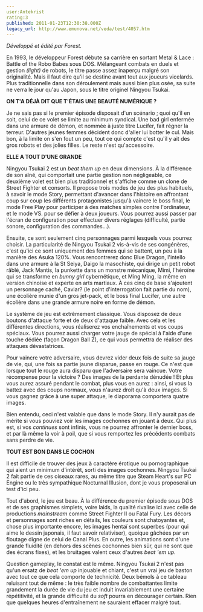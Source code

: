```yaml
---
user:Antekrist
rating:3
published: 2011-01-23T12:30:38.000Z
legacy_url: http://www.emunova.net/veda/test/4057.htm
---
```

_Développé et édité par Forest._  

  

En 1993, le développeur Forest débute sa carrière en sortant Metal & Lace : Battle of the Robo Babes sous DOS. Mélangeant combats en duels et gestion _(light)_ de robots, le titre passe assez inaperçu malgré son originalité. Mais il faut dire qu'il se destine avant tout aux joueurs vicelards. Plus traditionnelle dans son déroulement mais aussi bien plus osée, sa suite ne verra le jour qu'au Japon, sous le titre originel Ningyou Tsukai.  

  

**ON T'A DÉJÀ DIT QUE T'ÉTAIS UNE BEAUTÉ NUMÉRIQUE ?**  

Je ne sais pas si le premier épisode disposait d'un scénario ; quoi qu'il en soit, celui de ce volet se limite au minimum syndical. Une bad girl enfermée dans une armure de démon, et nommée à juste titre Lucifer, fait régner la terreur. D'autres jeunes femmes décident donc d'aller lui botter le cul. Mais bon, à la limite on s'en fout un peu, tout ce qui compte c'est qu'il y ait des gros robots et des jolies filles. Le reste n'est qu'accessoire.  

  

**ELLE A TOUT D'UNE GRANDE**  

Ningyou Tsukai 2 est un _beat them up_ en deux dimensions. À la différence de son aîné, qui comportait une partie gestion non négligeable, ce deuxième volet est bien plus traditionnel et s'affiche comme un clone de Street Fighter et consorts. Il propose trois modes de jeu des plus habituels, à savoir le mode Story, permettant d'avancer dans l'histoire en affrontant coup sur coup les différents protagonistes jusqu'à vaincre le boss final, le mode Free Play pour participer à des matches simples contre l'ordinateur, et le mode VS. pour se défier à deux joueurs. Vous pourrez aussi passer par l'écran de configuration pour effectuer divers réglages (difficulté, partie sonore, configuration des commandes...).  

Ensuite, ce sont seulement cinq personnages parmi lesquels vous pourrez choisir. La particularité de Ningyou Tsukai 2 vis-à-vis de ses congénères, c'est qu'ici ce sont uniquement des femmes qui se battent, un peu à la manière des Asuka 120%. Vous rencontrerez donc Blue Dragon, l'intello dans une armure à la St Seiya, Daigo la masochiste, qui dirige un petit robot râblé, Jack Mantis, la punkette dans un monstre mécanique, Mimi, l'héroïne qui se transforme en _bunny girl_ cybernétique, et Ming Ming, la même en version chinoise et experte en arts martiaux. À ces cinq de base s'ajoutent un personnage caché, Caviar? (le point d'interrogation fait partie du nom), une écolière munie d'un gros jet-pack, et le boss final Lucifer, une autre écolière dans une grande armure noire en forme de démon.  

Le système de jeu est extrêmement classique. Vous disposez de deux boutons d'attaque forte et de deux d'attaque faible. Avec cela et les différentes directions, vous réaliserez vos enchaînements et vos coups spéciaux. Vous pourrez aussi charger votre jauge de spécial à l'aide d'une touche dédiée (façon Dragon Ball Z), ce qui vous permettra de réaliser des attaques dévastatrices.  

Pour vaincre votre adversaire, vous devrez vider deux fois de suite sa jauge de vie, qui, une fois sa partie jaune disparue, passe en rouge. Ce n'est que lorsque tout le rouge aura disparu que l'adversaire sera vaincue. Votre récompense pour la victoire ? Des images de la perdante dénudée ! Et plus vous aurez assuré pendant le combat, plus vous en aurez : ainsi, si vous la battez avec des coups normaux, vous n'aurez droit qu'à deux images. Si vous gagnez grâce à une super attaque, le diaporama comportera quatre images.  

Bien entendu, ceci n'est valable que dans le mode Story. Il n'y aurait pas de mérite si vous pouviez voir les images cochonnes en jouant à deux. Qui plus est, si vos _continues_ sont infinis, vous ne pourrez affronter le dernier boss, et par là même la voir à poil, que si vous remportez les précédents combats sans perdre de vie.  

  

**TOUT EST BON DANS LE COCHON**  

Il est difficile de trouver des jeux à caractère érotique ou pornographique qui aient un minimum d'intérêt, sorti des images cochonnes. Ningyou Tsukai 2 fait partie de ces oiseaux rares, au même titre que Steam Heart's sur PC Engine ou le très sympathique Nocturnal Illusion, dont je vous proposerai un test d'ici peu.  

Tout d'abord, le jeu est beau. À la différence du premier épisode sous DOS et de ses graphismes simplets, voire laids, la qualité rivalise ici avec celle de productions _mainstream_ comme Street Fighter II ou Fatal Fury. Les décors et personnages sont riches en détails, les couleurs sont chatoyantes et, chose plus importante encore, les images hentaï sont superbes (pour qui aime le dessin japonais, il faut savoir relativiser), quoique gâchées par un floutage digne de celui de Canal Plus. En outre, les animations sont d'une grande fluidité (en dehors des scènes cochonnes bien sûr, qui ne sont que des écrans fixes), et les bruitages valent ceux d'autres _beat 'em up_.  

Question gameplay, le constat est le même. Ningyou Tsukai 2 n'est pas qu'un ersatz de _beat 'em up_ injouable et chiant, c'est un vrai jeu de baston avec tout ce que cela comporte de technicité. Deux bémols à ce tableau reluisant tout de même : le très faible nombre de combattantes limite grandement la durée de vie du jeu et induit invariablement une certaine répétitivité, et la grande difficulté du _soft_ pourra en décourager certain. Rien que quelques heures d'entraînement ne sauraient effacer malgré tout.